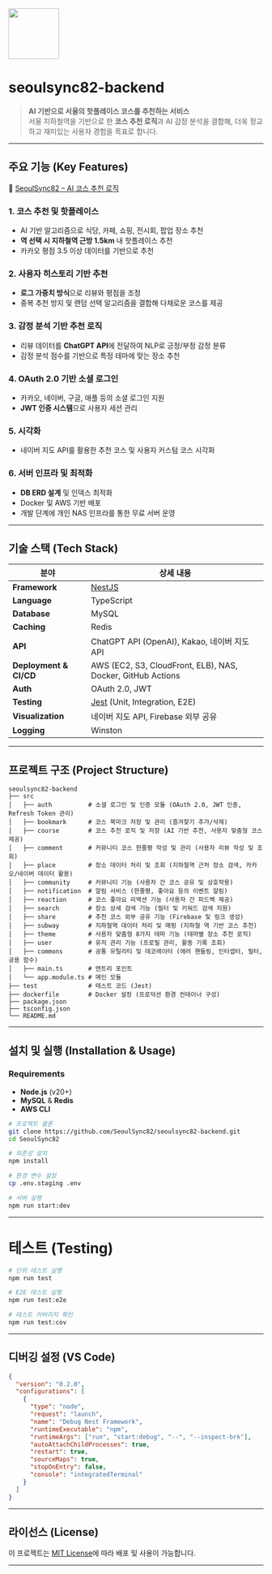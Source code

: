 <img src="https://github.com/user-attachments/assets/460f7cb9-ccd1-4f5f-887a-55aad1eae418" style="width: 100px" />

# seoulsync82-backend

> **AI 기반으로 서울의 핫플레이스 코스를 추천하는 서비스**  
> 서울 지하철역을 기반으로 한 **코스 추천 로직**과 AI 감정 분석을 결합해, 더욱 정교하고 재미있는 사용자 경험을 목표로 합니다.

---

## 주요 기능 (Key Features)
🔗 [SeoulSync82 – AI 코스 추천 로직](https://ilikezzi.notion.site/SeoulSync82-49ca12c8af2346fdb083527c772f2eb3?pvs=4)


### 1. 코스 추천 및 핫플레이스

- AI 기반 알고리즘으로 식당, 카페, 쇼핑, 전시회, 팝업 장소 추천
- **역 선택 시 지하철역 근방 1.5km** 내 핫플레이스 추천
- 카카오 평점 3.5 이상 데이터를 기반으로 추천

### 2. 사용자 히스토리 기반 추천

- **로그 가중치 방식**으로 리뷰와 평점을 조정
- 중복 추천 방지 및 랜덤 선택 알고리즘을 결합해 다채로운 코스를 제공

### 3. 감정 분석 기반 추천 로직

- 리뷰 데이터를 **ChatGPT API**에 전달하여 NLP로 긍정/부정 감정 분류
- 감정 분석 점수를 기반으로 특정 테마에 맞는 장소 추천

### 4. OAuth 2.0 기반 소셜 로그인

- 카카오, 네이버, 구글, 애플 등의 소셜 로그인 지원
- **JWT 인증 시스템**으로 사용자 세션 관리

### 5. 시각화

- 네이버 지도 API를 활용한 추천 코스 및 사용자 커스텀 코스 시각화

### 6. 서버 인프라 및 최적화

- **DB ERD 설계** 및 인덱스 최적화
- Docker 및 AWS 기반 배포
- 개발 단계에 개인 NAS 인프라를 통한 무료 서버 운영

---

## 기술 스택 (Tech Stack)

| 분야                   | 상세 내용                                                   |
| ---------------------- | ----------------------------------------------------------- |
| **Framework**          | [NestJS](https://nestjs.com/)                               |
| **Language**           | TypeScript                                                  |
| **Database**           | MySQL                                                       |
| **Caching**            | Redis                                                       |
| **API**                | ChatGPT API (OpenAI), Kakao, 네이버 지도 API                |
| **Deployment & CI/CD** | AWS (EC2, S3, CloudFront, ELB), NAS, Docker, GitHub Actions |
| **Auth**               | OAuth 2.0, JWT                                              |
| **Testing**            | [Jest](https://jestjs.io/) (Unit, Integration, E2E)         |
| **Visualization**      | 네이버 지도 API, Firebase 외부 공유                         |
| **Logging**            | Winston                                                     |

---

## 프로젝트 구조 (Project Structure)

```text
seoulsync82-backend
├── src
│   ├── auth          # 소셜 로그인 및 인증 모듈 (OAuth 2.0, JWT 인증, Refresh Token 관리)
│   ├── bookmark      # 코스 북마크 저장 및 관리 (즐겨찾기 추가/삭제)
│   ├── course        # 코스 추천 로직 및 저장 (AI 기반 추천, 사용자 맞춤형 코스 제공)
│   ├── comment       # 커뮤니티 코스 한줄평 작성 및 관리 (사용자 리뷰 작성 및 조회)
│   ├── place         # 장소 데이터 처리 및 조회 (지하철역 근처 장소 검색, 카카오/네이버 데이터 활용)
│   ├── community     # 커뮤니티 기능 (사용자 간 코스 공유 및 상호작용)
│   ├── notification  # 알림 서비스 (한줄평, 좋아요 등의 이벤트 알림)
│   ├── reaction      # 코스 좋아요 리액션 기능 (사용자 간 피드백 제공)
│   ├── search        # 장소 상세 검색 기능 (필터 및 키워드 검색 지원)
│   ├── share         # 추천 코스 외부 공유 기능 (Firebase 및 링크 생성)
│   ├── subway        # 지하철역 데이터 처리 및 매핑 (지하철 역 기반 코스 추천)
│   ├── theme         # 사용자 맞춤형 8가지 테마 기능 (테마별 장소 추천 로직)
│   ├── user          # 유저 관리 기능 (프로필 관리, 활동 기록 조회)
│   ├── commons       # 공통 유틸리티 및 데코레이터 (에러 핸들링, 인터셉터, 필터, 공용 함수)
│   ├── main.ts       # 엔트리 포인트
│   └── app.module.ts # 메인 모듈
├── test              # 테스트 코드 (Jest)
├── dockerfile        # Docker 설정 (프로덕션 환경 컨테이너 구성)
├── package.json
├── tsconfig.json
└── README.md
```

---

## 설치 및 실행 (Installation & Usage)

### Requirements

- **Node.js** (v20+)
- **MySQL** & **Redis**
- **AWS CLI**

```bash
# 프로젝트 클론
git clone https://github.com/SeoulSync82/seoulsync82-backend.git
cd SeoulSync82

# 의존성 설치
npm install

# 환경 변수 설정
cp .env.staging .env

# 서버 실행
npm run start:dev
```

---

# 테스트 (Testing)

```bash
# 단위 테스트 실행
npm run test

# E2E 테스트 실행
npm run test:e2e

# 테스트 커버리지 확인
npm run test:cov
```

---

## 디버깅 설정 (VS Code)

```json
{
  "version": "0.2.0",
  "configurations": [
    {
      "type": "node",
      "request": "launch",
      "name": "Debug Nest Framework",
      "runtimeExecutable": "npm",
      "runtimeArgs": ["run", "start:debug", "--", "--inspect-brk"],
      "autoAttachChildProcesses": true,
      "restart": true,
      "sourceMaps": true,
      "stopOnEntry": false,
      "console": "integratedTerminal"
    }
  ]
}
```

---

## 라이선스 (License)

이 프로젝트는 [MIT License](./LICENSE)에 따라 배포 및 사용이 가능합니다.

---
